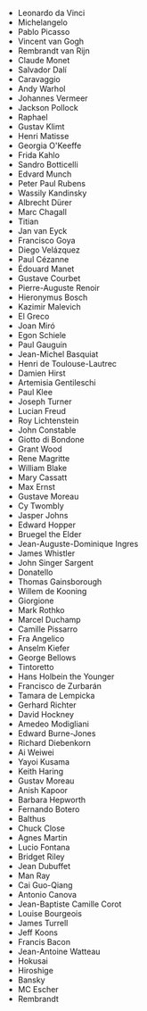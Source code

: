 - Leonardo da Vinci
- Michelangelo
- Pablo Picasso
- Vincent van Gogh
- Rembrandt van Rijn
- Claude Monet
- Salvador Dalí
- Caravaggio
- Andy Warhol
- Johannes Vermeer
- Jackson Pollock
- Raphael
- Gustav Klimt
- Henri Matisse
- Georgia O'Keeffe
- Frida Kahlo
- Sandro Botticelli
- Edvard Munch
- Peter Paul Rubens
- Wassily Kandinsky
- Albrecht Dürer
- Marc Chagall
- Titian
- Jan van Eyck
- Francisco Goya
- Diego Velázquez
- Paul Cézanne
- Édouard Manet
- Gustave Courbet
- Pierre-Auguste Renoir
- Hieronymus Bosch
- Kazimir Malevich
- El Greco
- Joan Miró
- Egon Schiele
- Paul Gauguin
- Jean-Michel Basquiat
- Henri de Toulouse-Lautrec
- Damien Hirst
- Artemisia Gentileschi
- Paul Klee
- Joseph Turner
- Lucian Freud
- Roy Lichtenstein
- John Constable
- Giotto di Bondone
- Grant Wood
- Rene Magritte
- William Blake
- Mary Cassatt
- Max Ernst
- Gustave Moreau
- Cy Twombly
- Jasper Johns
- Edward Hopper
- Bruegel the Elder
- Jean-Auguste-Dominique Ingres
- James Whistler
- John Singer Sargent
- Donatello
- Thomas Gainsborough
- Willem de Kooning
- Giorgione
- Mark Rothko
- Marcel Duchamp
- Camille Pissarro
- Fra Angelico
- Anselm Kiefer
- George Bellows
- Tintoretto
- Hans Holbein the Younger
- Francisco de Zurbarán
- Tamara de Lempicka
- Gerhard Richter
- David Hockney
- Amedeo Modigliani
- Edward Burne-Jones
- Richard Diebenkorn
- Ai Weiwei
- Yayoi Kusama
- Keith Haring
- Gustav Moreau
- Anish Kapoor
- Barbara Hepworth
- Fernando Botero
- Balthus
- Chuck Close
- Agnes Martin
- Lucio Fontana
- Bridget Riley
- Jean Dubuffet
- Man Ray
- Cai Guo-Qiang
- Antonio Canova
- Jean-Baptiste Camille Corot
- Louise Bourgeois
- James Turrell
- Jeff Koons
- Francis Bacon
- Jean-Antoine Watteau
- Hokusai
- Hiroshige
- Bansky
- MC Escher
- Rembrandt
